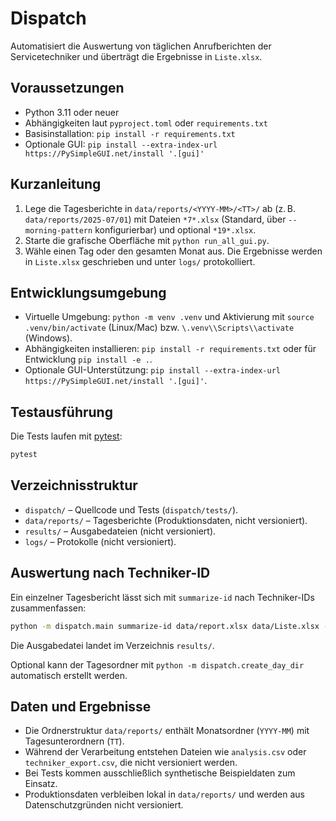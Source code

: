 # Dispatch

Automatisiert die Auswertung von täglichen Anrufberichten der Servicetechniker und überträgt die Ergebnisse in `Liste.xlsx`.

## Voraussetzungen

- Python 3.11 oder neuer
- Abhängigkeiten laut `pyproject.toml` oder `requirements.txt`
- Basisinstallation: `pip install -r requirements.txt`
- Optionale GUI: `pip install --extra-index-url https://PySimpleGUI.net/install '.[gui]'`

## Kurzanleitung

1. Lege die Tagesberichte in `data/reports/<YYYY-MM>/<TT>/` ab (z. B. `data/reports/2025-07/01`) mit Dateien `*7*.xlsx` (Standard, über `--morning-pattern` konfigurierbar) und optional `*19*.xlsx`.
2. Starte die grafische Oberfläche mit `python run_all_gui.py`.
3. Wähle einen Tag oder den gesamten Monat aus. Die Ergebnisse werden in `Liste.xlsx` geschrieben und unter `logs/` protokolliert.

## Entwicklungsumgebung

- Virtuelle Umgebung: `python -m venv .venv` und Aktivierung mit `source .venv/bin/activate` (Linux/Mac) bzw. `\.venv\\Scripts\\activate` (Windows).
- Abhängigkeiten installieren: `pip install -r requirements.txt` oder für Entwicklung `pip install -e .`.
- Optionale GUI-Unterstützung: `pip install --extra-index-url https://PySimpleGUI.net/install '.[gui]'`.

## Testausführung

Die Tests laufen mit [pytest](https://pytest.org):

```bash
pytest
```

## Verzeichnisstruktur

- `dispatch/` – Quellcode und Tests (`dispatch/tests/`).
- `data/reports/` – Tagesberichte (Produktionsdaten, nicht versioniert).
- `results/` – Ausgabedateien (nicht versioniert).
- `logs/` – Protokolle (nicht versioniert).

## Auswertung nach Techniker-ID

Ein einzelner Tagesbericht lässt sich mit `summarize-id` nach Techniker-IDs zusammenfassen:

```bash
python -m dispatch.main summarize-id data/report.xlsx data/Liste.xlsx --output results/2025-08-06.csv
```

Die Ausgabedatei landet im Verzeichnis `results/`.

Optional kann der Tagesordner mit `python -m dispatch.create_day_dir` automatisch erstellt werden.

## Daten und Ergebnisse

- Die Ordnerstruktur `data/reports/` enthält Monatsordner (`YYYY-MM`) mit Tagesunterordnern (`TT`).
- Während der Verarbeitung entstehen Dateien wie `analysis.csv` oder `techniker_export.csv`, die nicht versioniert werden.
- Bei Tests kommen ausschließlich synthetische Beispieldaten zum Einsatz.
- Produktionsdaten verbleiben lokal in `data/reports/` und werden aus Datenschutzgründen nicht versioniert.

